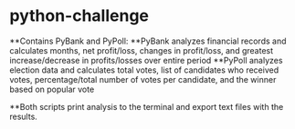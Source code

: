 # python-challenge
 **Contains PyBank and PyPoll:
    **PyBank analyzes financial records and calculates months, net profit/loss, changes in profit/loss, and greatest increase/decrease in profits/losses over entire period
    **PyPoll analyzes election data and calculates total votes, list of candidates who received votes, percentage/total number of votes per candidate, and the winner based on           popular vote  
 
 **Both scripts print analysis to the terminal and export text files with the results.
